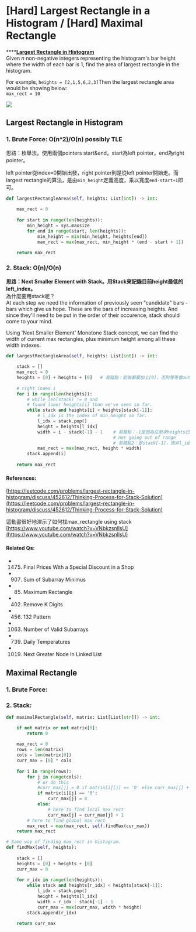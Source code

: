 # \[Hard\] Largest Rectangle in a Histogram /       \[Hard\] Maximal Rectangle

\*\*\*\*[**Largest Rectangle in Histogram**](https://leetcode.com/problems/largest-rectangle-in-histogram/)  
Given _n_ non-negative integers representing the histogram's bar height where the width of each bar is 1, find the area of largest rectangle in the histogram.  
  
For example, `heights = [2,1,5,6,2,3]`Then the largest rectangle area would be showing below:  
`max_rect = 10`

![](https://assets.leetcode.com/uploads/2018/10/12/histogram_area.png)

## Largest Rectangle in Histogram

### 1. Brute Force: O\(n^2\)/O\(n\) possibly TLE

思路：枚舉法。使用兩個pointers start&end，start為left pointer，end為right pointer。

left pointer從index=0開始出發，right pointer則是從left pointer開始走。而largest rectangle的算法，是由`min_height`定義高度，乘以寬度`end-start+1`即可。

```python
def largestRectangleArea(self, heights: List[int]) -> int:
    
    max_rect = 0
    
    for start in range(len(heights)):
        min_height = sys.maxsize
        for end in range(start, len(heights)):
            min_height = min(min_height, heights[end])
            max_rect = max(max_rect, min_height * (end - start + 1))
            
    return max_rect
```

### 2. Stack: O\(n\)/O\(n\)

**思路：Next Smaller Element with Stack。用Stack來記錄目前height最低的left\_index。**  
為什麼要用stack呢？  
At each step we need the information of previously seen "candidate" bars - bars which give us hope. These are the bars of increasing heights. And since they'll need to be put in the order of their occurence, stack should come to your mind.

Using 'Next Smaller Element' Monotone Stack concept, we can find the width of current max rectangles, plus minimum height among all these width indexes.

```python
def largestRectangleArea(self, heights: List[int]) -> int:
    
    stack = []
    max_rect = 0
    heights = [0] + heights + [0]   # 易錯點：前後都要加上[0]，否則等等會out of range
    
    # right_index i
    for i in range(len(heights)):
        # while len(stack) != 0 and 
        # found lower heights[i] than we've seen so far. 
        while stack and heights[i] < heights[stack[-1]]:
            # l_idx is the index of min_height so far.
            l_idx = stack.pop()
            height = heights[l_idx]
            width = i - stack[-1] - 1    # 易錯點：-1是因為在原來heights已加上前後[0]來保持 
                                         # not going out of range
                                         # 易錯點2：是stack[-1]，而非l_idx
            max_rect = max(max_rect, height * width)
        stack.append(i)
        
    return max_rect
```

#### References:

[https://leetcode.com/problems/largest-rectangle-in-histogram/discuss/452612/Thinking-Process-for-Stack-Solution](https://leetcode.com/problems/largest-rectangle-in-histogram/discuss/452612/Thinking-Process-for-Stack-Solution)

這動畫很好地演示了如何找max\_rectangle using stack  
[https://www.youtube.com/watch?v=VNbkzsnllsU](https://www.youtube.com/watch?v=VNbkzsnllsU)

#### Related Qs:

* 1475. Final Prices With a Special Discount in a Shop
* 907. Sum of Subarray Minimus
* 85. Maximum Rectangle
* 402. Remove K Digits
* 456.  132 Pattern
* 1063. Number of Valid Subarrays
* 739. Daily Temperatures
* 1019. Next Greater Node In Linked List

## Maximal Rectangle

### 1. Brute Force: 

### 2. Stack: 

```python
def maximalRectangle(self, matrix: List[List[str]]) -> int:

    if not matrix or not matrix[0]:
        return 0
        
    max_rect = 0
    rows = len(matrix)
    cols = len(matrix[0])
    curr_max = [0] * cols
    
    for i in range(rows):
        for j in range(cols):
            # or do this
            #curr_max[j] = 0 if matrix[i][j] == '0' else curr_max[j] + 1
            if matrix[i][j] == '0':
                curr_max[j] = 0
            else:
                # here to find local max rect
                curr_max[j] = curr_max[j] + 1
        # here to find global max rect
        max_rect = max(max_rect, self.findMax(cur_max))
    return max_rect

# Same way of finding max_rect in histogram. 
def findMax(self, heights):
    
    stack = []
    heights = [0] + heights + [0]
    curr_max = 0
    
    for r_idx in range(len(heights)):
        while stack and heights[r_idx] < heights[stack[-1]]:
            l_idx = stack.pop()
            height = heights[l_idx]
            width = r_idx - stack[-1] - 1
            curr_max = max(curr_max, width * height)
        stack.append(r_idx)
    
    return curr_max
    
```

